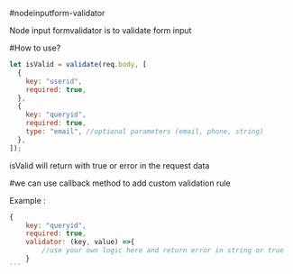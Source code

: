 #nodeinputform-validator

Node input formvalidator is to validate form input

#How to use?

```javascript
let isValid = validate(req.body, [
  {
    key: "userid",
    required: true,
  },
  {
    key: "queryid",
    required: true,
    type: "email", //optional parameters (email, phone, string)
  },
]);
```

isValid will return with true or error in the request data

#we can use callback method to add custom validation rule

Example :

````javascript
{
    key: "queryid",
    required: true,
    validator: (key, value) =>{
        //use your own logic here and return error in string or true
    }
```



````
